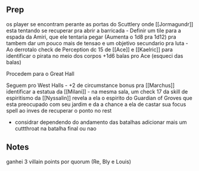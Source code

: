 
## Prep

os player se encontram perante as portas do Scuttlery onde [[Jormagundr]] esta tentando se recuperar pra abrir a barricada
	- Definir um tile para a espada da Amiri, que ele tentaria pegar (Aumenta o 1d8 pra 1d12) pra tambem dar um pouco mais de tensao e um objetivo secundario pra luta
	- Ao derrotalo check de Perception dc 15 de [[Ace]] e [[Kaelric]] para identificar o pirata no meio dos corpos +1d6 balas pro Ace (esqueci das balas)

Procedem para o Great Hall

Seguem pro West Halls
	- +2 de circumstance bonus pra [[Marchus]] identificar a estatua da [[Milani]]
	- na mesma sala, um check 17 da skill de espiritismo da [[Nyssalin]] revela a ela o espirito do Guardian of Groves que esta preocupado com seu jardim e da a chance a ela de castar sua focus spell ao inves de recuperar o ponto no rest

- considrar dependendo do andamento das batalhas adicionar mais um cuttthroat na batalha final ou nao

## Notes

ganhei 3 villain points por quorum (Re, Bly e Louis)
